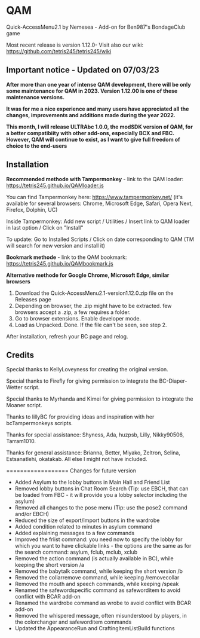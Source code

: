 # QAM

Quick-AccessMenu2.1 by Nemesea - Add-on for Ben987's BondageClub game 

Most recent release is version 1.12.0- Visit also our wiki: https://github.com/tetris245/tetris245/wiki

## Important notice - Updated on 07/03/23

**After more than one year of intense QAM development, there will be only some maintenance for QAM in 2023. Version 1.12.00 is one of these maintenance versions.**

**It was for me a nice experience and many users have appreciated all the changes, improvements and additions made during the year 2022.**

**This month, I will release ULTRAbc 1.0.0, the modSDK version of QAM, for a better compatibiity with other add-ons, especially BCX and FBC. However, QAM will continue to exist, as I want to give full freedom of choice to the end-users**
 
## Installation 

**Recommended methode with Tampermonkey** - link to the QAM loader: https://tetris245.github.io/QAMloader.js

You can find Tampermonkey here: https://www.tampermonkey.net/ (it's available for several browsers: Chrome, Microsoft Edge, Safari, Opera Next, Firefox, Dolphin, UC)

Inside Tampermonkey: Add new script / Utilities / Insert link to QAM loader in last option / Click on "Install"

To update: Go to Installed Scripts / Click on date corresponding to QAM (TM will search for new version and install it)

**Bookmark methode** - link to the QAM bookmark: https://tetris245.github.io/QAMbookmark.js

**Alternative methode for Google Chrome, Microsoft Edge, similar browsers**
1. Download the Quick-AccessMenu2.1-version1.12.0.zip file on the Releases page
2. Depending on browser, the .zip might have to be extracted. few browsers accept a .zip, a few requires a folder.
3. Go to browser extensions. Enable developer mode.
4. Load as Unpacked. Done. If the file can't be seen, see step 2.

After installation, refresh your BC page and relog.

## Credits

Special thanks to KellyLoveyness for creating the original version.

Special thanks to Firefly for giving permission to integrate the BC-Diaper-Wetter script.

Special thanks to Myrhanda and Kimei for giving permission to integrate the Moaner script.

Thanks to lillyBC for providing ideas and inspiration with her bcTampermonkeys scripts.

Thanks for special assistance:
Shyness, Ada, huzpsb, Lilly, Nikky90506, Tarram1010.

Thanks for general assistance:
Brianna, Better, Miyako, Zeltron, Selina, Estsanatlehi, okatakab.
All else I might not have included.

==================
Changes for future version

* Added Asylum to the lobby buttons in Main Hall and Friend List
* Removed lobby buttons in Chat Room Search (Tip: use EBCH, that can be loaded from FBC - it will provide you a lobby selector including the asylum)
* Removed all changes to the pose menu (Tip: use the pose2 command and/or EBCH)
* Reduced the size of export/import buttons in the wardrobe
* Added condition related to minutes in asylum command
* Added explaining messages to a few commands
* Improved the frlist command: you need now to specify the lobby for which you want to have clickable links - the options are the same as for the search command: asylum, fclub, mclub, xclub
* Removed the action command (is actually available in BC), while keeping the short version /a
* Removed the babytalk command, while keeping the short version /b
* Removed the collarremove command, while keeping /removecollar
* Removed the mouth and speech commands, while keeping /speak
* Renamed the safewordspecific command as safeworditem to avoid conflict with BCAR add-on
* Renamed the wardrobe command as wrobe to avoid conflict with BCAR add-on
* Removed the whispered message, often misunderstood by players, in the colorchanger and safeworditem commands
* Updated the AppearanceRun and CraftingItemListBuild functions








